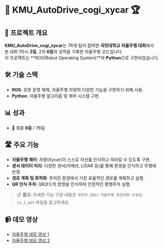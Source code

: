 # 🚗 KMU_AutoDrive_cogi_xycar 🏆

## 🏅 프로젝트 개요

**KMU_AutoDrive_cogi_xycar**는 76개 팀이 참여한 **국민대학교 자율주행 대회**에서  
본 대회 1차시 **2등**, 2차 **6등**의 성적을 기록한 자율주행 코드입니다.  
이 프로젝트는 **ROS(Robot Operating System)**와 **Python**으로 구현되었습니다.

## 🛠️ 기술 스택

- **ROS**: 로봇 운영 체제, 자율주행 차량의 다양한 기능을 구현하기 위해 사용.
- **Python**: 자율주행 알고리즘 및 제어 시스템 구현.

## 📊 성과
- 🥇 최종 **6등** / 76팀

## 🛣️ 주요 기능
- **자율주행 제어**: 차량(Xycar)이 스스로 차선를 인식하고 따라갈 수 있도록 구현.
- **센서 데이터 처리**: 다양한 센서(카메라, LIDAR 등)를 통해 환경을 인식하고 주행에 반영.
- **경로 계획 및 최적화**: 주어진 환경에서 가장 효율적인 경로를 계획하고 실행.
- **QR 인식 주차**: QR코드의 방향을 인식하여 안정적인 평행주차 실행.

> 📋 **참고**: 자세한 기능 구현 내용은 `국민대-2021-자율주행-경진대회-규정집-v1.2.pdf` 파일을 참고하세요.

## 📹 데모 영상
- [자율주행 데모 영상 1](https://youtu.be/45lRr3NYW_M)
- [자율주행 데모 영상 2](https://youtu.be/UBYVKECe8P0)
